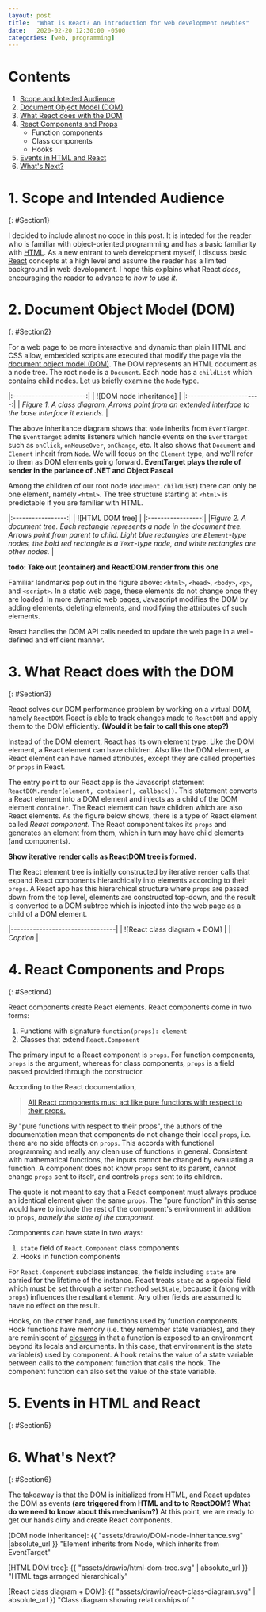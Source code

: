 ```yaml
---
layout: post
title:  "What is React? An introduction for web development newbies"
date:   2020-02-20 12:30:00 -0500
categories: [web, programming]
---
```

# Contents

1. [Scope and Inteded Audience](#Section1)
2. [Document Object Model (DOM)](#Section2)
3. [What React does with the DOM](#Section3)
4. [React Components and Props](#Section4)
    - Function components
    - Class components
    - Hooks    
5. [Events in HTML and React](#Section5)
6. [What's Next?](#Section6)

# 1. Scope and Intended Audience
{: #Section1}

I decided to include almost no code in this post. It is inteded for the reader who is familiar with object-oriented programming and has a basic familiarity with [HTML](https://www.w3schools.com/html/html_intro.asp). As a new entrant to web development myself, I discuss basic [React](https://reactjs.org/) concepts at a high level and assume the reader has a limited background in web development. I hope this explains what React _does_, encouraging the reader to advance to _how to use it_.

# 2. Document Object Model (DOM)
{: #Section2}

For a web page to be more interactive and dynamic than plain HTML and CSS allow, embedded scripts are executed that modify the page via the [document object model (DOM)](https://dom.spec.whatwg.org/). The DOM represents an HTML document as a node tree. The root node is a `Document`. Each node has a `childList` which contains child nodes. Let us briefly examine the `Node` type.

|:-----------------------:|
| ![DOM node inheritance] |
|:-----------------------:|
| *Figure 1. A class diagram. Arrows point from an extended interface to the base interface it extends.* |

The above inheritance diagram shows that `Node` inherits from `EventTarget`. The `EventTarget` admits listeners which handle events on the `EventTarget` such as `onClick`, `onMouseOver`, `onChange`, etc. It also shows that `Document` and `Element` inherit from `Node`. We will focus on the `Element` type, and we'll refer to them as DOM elements going forward. **EventTarget plays the role of sender in the parlance of .NET and Object Pascal** 

Among the children of our root node (`document.childList`) there can only be one element, namely `<html>`. The tree structure starting at `<html>` is predictable if you are familiar with HTML.

|:-----------------:|
| ![HTML DOM tree]  |
|:-----------------:|
|*Figure 2. A document tree. Each rectangle represents a node in the document tree. Arrows point from parent to child. Light blue rectangles are `Element`-type nodes, the bold red rectangle is a `Text`-type node, and white rectangles are other nodes.* |

**todo: Take out (container) and ReactDOM.render from this one**

Familiar landmarks pop out in the figure above: `<html>`, `<head>`, `<body>`, `<p>`, and `<script>`. In a static web page, these elements do not change once they are loaded. In more dynamic web pages, Javascript modifies the DOM by adding elements, deleting elements, and modifying the attributes of such elements.

React handles the DOM API calls needed to update the web page in a well-defined and efficient manner.

# 3. What React does with the DOM
{: #Section3}

React solves our DOM performance problem by working on a virtual DOM, namely `ReactDOM`. React is able to track changes made to `ReactDOM` and apply them to the DOM efficiently. **(Would it be fair to call this one step?)**

Instead of the DOM element, React has its own element type. Like the DOM element, a React element can have children. Also like the DOM element, a React element can have named attributes, except they are called properties or `props` in React.

The entry point to our React app is the Javascript statement `ReactDOM.render(element, container[, callback])`. This statement converts a React element into a DOM element and injects as a child of the DOM element `container`. The React element can have children which are also React elements. As the figure below shows, there is a type of React element called _React component_. The React component takes its `props` and generates an element from them, which in turn may have child elements (and components).

**Show iterative render calls as ReactDOM tree is formed.**

The React element tree is initially constructed by iterative `render` calls that expand React components hierarchically into elements according to their `props`. A React app has this hierarchical structure where `props` are passed down from the top level, elements are constructed top-down, and the result is converted to a DOM subtree which is injected into the web page as a child of a DOM element.

|---------------------------------|
| ![React class diagram + DOM]    |
| *Caption* |

# 4. React Components and Props
{: #Section4}

React components create React elements. React components come in two forms:

1. Functions with signature `function(props): element`
2. Classes that extend `React.Component`

The primary input to a React component is `props`. For function components, `props` is the argument, whereas for class components, `props` is a field passed provided through the constructor.

According to the React documentation,
> [All React components must act like pure functions with respect to their props.](https://reactjs.org/docs/components-and-props.html)

By "pure functions with respect to their props", the authors of the documentation mean that components do not change their local `props`, i.e. there are no side effects on `props`. This accords with functional programming and really any clean use of functions in general. Consistent with mathematical functions, the inputs cannot be changed by evaluating a function. A component does not know `props` sent to its parent, cannot change `props` sent to itself, and controls `props` sent to its children.

The quote is not meant to say that a React component must always produce an identical element given the same `props`. The "pure function" in this sense would have to include the rest of the component's environment in addition to `props`, _namely the state of the component_.

Components can have state in two ways:

1. `state` field of `React.Component` class components
2. Hooks in function components

For `React.Component` subclass instances, the fields including `state` are carried for the lifetime of the instance. React treats `state` as a special field which must be set through a setter method `setState`, because it (along with `props`) influences the resultant `element`. Any other fields are assumed to have no effect on the result.

Hooks, on the other hand, are functions used by function components. Hook functions have memory (i.e. they remember state variables), and they are reminiscent of [closures][Closures] in that a function is exposed to an environment beyond its locals and arguments. In this case, that environment is the state variable(s) used by component. A hook retains the value of a state variable between calls to the component function that calls the hook. The component function can also set the value of the state variable.

# 5. Events in HTML and React
{: #Section5}

# 6. What's Next?
{: #Section6}

The takeaway is that the DOM is initialized from HTML, and React updates the DOM as events **(are triggered from HTML and to to ReactDOM? What do we need to know about this mechanism?)** At this point, we are ready to get our hands dirty and create React components.




[ReactDOM.render]: https://reactjs.org/docs/react-dom.html#render "React: API Reference: ReactDOM.render"

[React Getting Started]: https://reactjs.org/docs/getting-started.html "React: Getting Started"

[DOM node inheritance]: {{ "assets/drawio/DOM-node-inheritance.svg" |absolute_url }} "Element inherits from Node, which inherits from EventTarget"

[HTML DOM tree]: {{ "assets/drawio/html-dom-tree.svg" | absolute_url }} "HTML tags arranged hierarchically"

[React class diagram + DOM]: {{ "assets/drawio/react-class-diagram.svg" | absolute_url }} "Class diagram showing relationships of "

[Closures]: https://simple.wikipedia.org/wiki/Closure_(computer_science) "Simple English Wikipedia: Closure (computer science)"